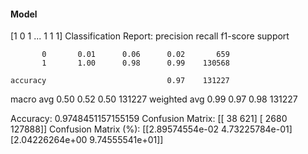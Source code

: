 #### Model
[1 0 1 ... 1 1 1]
Classification Report:
              precision    recall  f1-score   support

           0       0.01      0.06      0.02       659
           1       1.00      0.98      0.99    130568

    accuracy                           0.97    131227
   macro avg       0.50      0.52      0.50    131227
weighted avg       0.99      0.97      0.98    131227

Accuracy: 0.9748451157155159
Confusion Matrix:
[[    38    621]
 [  2680 127888]]
Confusion Matrix (%):
[[2.89574554e-02 4.73225784e-01]
 [2.04226264e+00 9.74555541e+01]]
